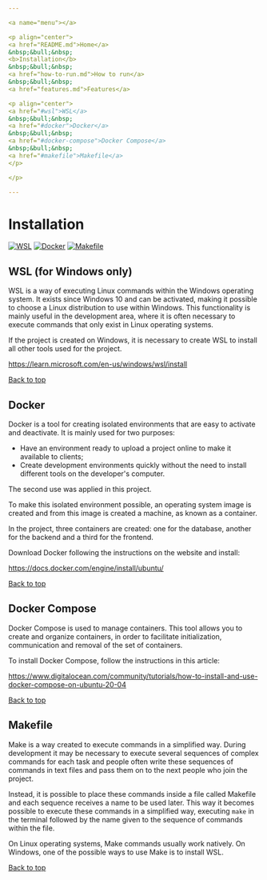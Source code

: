 ```yaml
---

<a name="menu"></a>

<p align="center">
<a href="README.md">Home</a>
&nbsp;&bull;&nbsp;
<b>Installation</b>
&nbsp;&bull;&nbsp;
<a href="how-to-run.md">How to run</a>
&nbsp;&bull;&nbsp;
<a href="features.md">Features</a>

<p align="center">
<a href="#wsl">WSL</a>
&nbsp;&bull;&nbsp;
<a href="#docker">Docker</a>
&nbsp;&bull;&nbsp;
<a href="#docker-compose">Docker Compose</a>
&nbsp;&bull;&nbsp;
<a href="#makefile">Makefile</a>
</p>

</p>

---
```


# Installation

[![WSL](https://img.shields.io/badge/wsl-20232A.svg?style=for-the-badge&logo=windows-terminal&logoColor=white)](https://learn.microsoft.com/en-us/windows/wsl/install)
[![Docker](https://img.shields.io/badge/docker-0db7ed.svg?style=for-the-badge&logo=docker&logoColor=white)](https://www.docker.com/)
[![Makefile](https://img.shields.io/badge/Make-FF1E0D.svg?style=for-the-badge&logo=gnu&logoColor=white)](https://www.gnu.org/software/make/manual/make.html)


## WSL (for Windows only)

WSL is a way of executing Linux commands within the Windows operating system. It exists since Windows 10 and can be activated, making it possible to choose a Linux distribution to use within Windows. This functionality is mainly useful in the development area, where it is often necessary to execute commands that only exist in Linux operating systems.

If the project is created on Windows, it is necessary to create WSL to install all other tools used for the project.

https://learn.microsoft.com/en-us/windows/wsl/install


<a href="#menu">Back to top</a>


## Docker

Docker is a tool for creating isolated environments that are easy to activate and deactivate. It is mainly used for two purposes:

- Have an environment ready to upload a project online to make it available to clients;
- Create development environments quickly without the need to install different tools on the developer's computer.

The second use was applied in this project.

To make this isolated environment possible, an operating system image is created and from this image is created a machine, as known as a container.

In the project, three containers are created: one for the database, another for the backend and a third for the frontend.

Download Docker following the instructions on the website and install:

https://docs.docker.com/engine/install/ubuntu/


<a href="#menu">Back to top</a>


## Docker Compose

Docker Compose is used to manage containers. This tool allows you to create and organize containers, in order to facilitate initialization, communication and removal of the set of containers.

To install Docker Compose, follow the instructions in this article:

https://www.digitalocean.com/community/tutorials/how-to-install-and-use-docker-compose-on-ubuntu-20-04


<a href="#menu">Back to top</a>


## Makefile

Make is a way created to execute commands in a simplified way. During development it may be necessary to execute several sequences of complex commands for each task and people often write these sequences of commands in text files and pass them on to the next people who join the project.

Instead, it is possible to place these commands inside a file called Makefile and each sequence receives a name to be used later. This way it becomes possible to execute these commands in a simplified way, executing `make` in the terminal followed by the name given to the sequence of commands within the file.

On Linux operating systems, Make commands usually work natively. On Windows, one of the possible ways to use Make is to install WSL.


<a href="#menu">Back to top</a>
